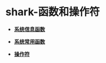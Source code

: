 # shark-函数和操作符

-   **[系统信息函数](shark-系统信息函数.md)**

-   **[系统常用函数](shark-系统常用函数.md)**

-   **[操作符](shark-操作符.md)**